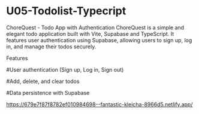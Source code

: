 # U05-Todolist-Typecript

ChoreQuest - Todo App with Authentication
ChoreQuest is a simple and elegant todo application built with Vite, Supabase and TypeScript. It features user authentication using Supabase, allowing users to sign up, log in, and manage their todos securely.

Features

#User authentication (Sign up, Log in, Sign out)

#Add, delete, and clear todos

#Data persistence with Supabase

https://679e7f87f8782ef010984698--fantastic-kleicha-8966d5.netlify.app/